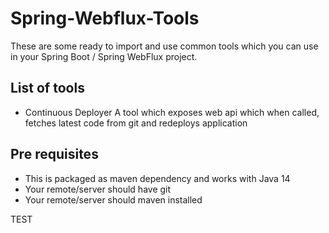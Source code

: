# Spring-Webflux-Tools
These are some ready to import and use common tools which you can use in your
Spring Boot / Spring WebFlux project.

## List of tools

- Continuous Deployer
  A tool which exposes web api which when called, fetches latest code from git and
  redeploys application
  
## Pre requisites
- This is packaged as maven dependency and works with Java 14
- Your remote/server should have git
- Your remote/server should maven installed

TEST
